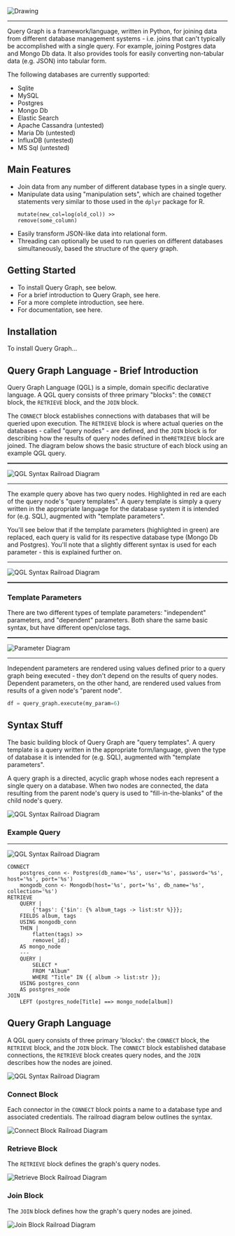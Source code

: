 <img src="docs/_static/images/qg_logo.png" alt="Drawing" />

***

Query Graph is a framework/language, written in Python, for joining data 
from different database management systems - i.e. joins that can't 
typically be accomplished with a single query. For example, joining 
Postgres data and Mongo Db data. It also provides tools for easily 
converting non-tabular data (e.g. JSON) into tabular form.

The following databases are currently supported:

* Sqlite
* MySQL
* Postgres
* Mongo Db
* Elastic Search
* Apache Cassandra (untested)
* Maria Db (untested)
* InfluxDB (untested)
* MS Sql (untested)

## Main Features

* Join data from any number of different database types in a single query.
* Manipulate data using "manipulation sets", which are chained together
  statements very similar to those used in the `dplyr` package for R.
  ```
  mutate(new_col=log(old_col)) >>
  remove(some_column)
  ```
* Easily transform JSON-like data into relational form.
* Threading can optionally be used to run queries on different databases
  simultaneously, based the structure of the query graph.

## Getting Started

* To install Query Graph, see below.
* For a brief introduction to Query Graph, see here.
* For a more complete introduction, see here.
* For documentation, see here.

## Installation

To install Query Graph...

## Query Graph Language - Brief Introduction

Query Graph Language (QGL) is a simple, domain specific declarative 
language. A QGL query consists of three primary "blocks": the `CONNECT` 
block, the `RETRIEVE` block, and the `JOIN` block.

The `CONNECT` block establishes connections with databases that will be
queried upon execution. The `RETRIEVE` block is where actual queries
on the databases - called "query nodes" - are defined, and the `JOIN` block
is for describing how the results of query nodes defined in the`RETRIEVE` 
block are joined. The diagram below shows the basic structure of each 
block using an example QGL query.

<hr style="height: 0.1em;">

![QGL Syntax Railroad Diagram](docs/_static/images/syntax_diagram.png)

<hr style="height: 0.1em;">

The example query above has two query nodes. Highlighted in red are each
of the query node's "query templates". A query template is simply a query
written in the appropriate language for the database system it is
intended for (e.g. SQL), augmented with "template parameters".

You'll see below that if the template parameters (highlighted in green)
are replaced, each query is valid for its respective database type 
(Mongo Db and Postgres). You'll note that a slightly different syntax is
used for each parameter - this is explained further on.

<hr style="height: 0.1em;">

![QGL Syntax Railroad Diagram](docs/_static/images/query_template_diagram.png)

<hr style="height: 0.1em;">

### Template Parameters

There are two different types of template parameters: "independent"
parameters, and "dependent" parameters. Both share the same basic
syntax, but have different open/close tags.

<hr style="height: 0.1em;">

![Parameter Diagram](docs/_static/images/parameter_diagram.png)

<hr style="height: 0.1em;">

Independent parameters are rendered using values defined prior to a 
query graph being executed - they don't depend on the results of query
nodes. Dependent parameters, on the other hand, are rendered used values
from results of a given node's "parent node".

```python
df = query_graph.execute(my_param=6)
```



## Syntax Stuff

The basic building block of Query Graph are "query templates". A query
template is a query written in the appropriate form/language, given 
the type of database it is intended for (e.g. SQL), augmented with 
"template parameters".

A query graph is a directed, acyclic graph whose nodes each represent a
single query on a database. When two nodes are connected, the data 
resulting from the parent node's query is used to "fill-in-the-blanks" of
the child node's query.

![QGL Syntax Railroad Diagram](docs/_static/images/query_graph_diagram.png)

### Example Query

___

![QGL Syntax Railroad Diagram](docs/_static/images/syntax_diagram.png)


```
CONNECT
    postgres_conn <- Postgres(db_name='%s', user='%s', password='%s', host='%s', port='%s')
    mongodb_conn <- Mongodb(host='%s', port='%s', db_name='%s', collection='%s')
RETRIEVE
    QUERY |
        {'tags': {'$in': {% album_tags -> list:str %}}};
    FIELDS album, tags
    USING mongodb_conn
    THEN |
        flatten(tags) >>
        remove(_id);
    AS mongo_node
    ---
    QUERY |
        SELECT *
        FROM "Album"
        WHERE "Title" IN {{ album -> list:str }};
    USING postgres_conn
    AS postgres_node
JOIN
    LEFT (postgres_node[Title] ==> mongo_node[album])
```

## Query Graph Language

A QGL query consists of three primary 'blocks': the `CONNECT` block, 
the `RETRIEVE` block, and the `JOIN` block. The `CONNECT` block 
established database connections, the `RETRIEVE` block creates query
nodes, and the `JOIN` describes how the nodes are joined.

![QGL Syntax Railroad Diagram](docs/_static/images/syntax_railroad.png)

### Connect Block

Each connector in the `CONNECT` block points a name to a database
type and associated credentials. The railroad diagram below outlines
the syntax.

![Connect Block Railroad Diagram](docs/_static/images/connect_block.png)

### Retrieve Block

The `RETRIEVE` block defines the graph's query nodes.

![Retrieve Block Railroad Diagram](docs/_static/images/retrieve_block.png)

### Join Block

The `JOIN` block defines how the graph's query nodes are joined.

![Join Block Railroad Diagram](docs/_static/images/join_block.png)